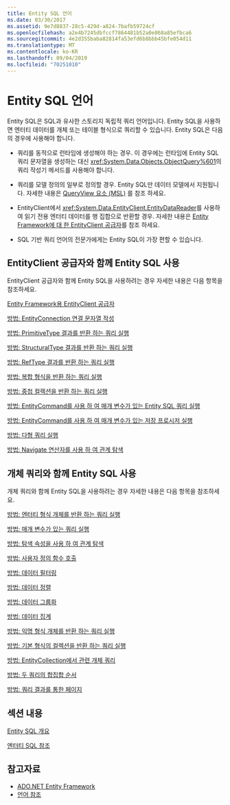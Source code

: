 ```yaml
---
title: Entity SQL 언어
ms.date: 03/30/2017
ms.assetid: 9e7d8837-28c5-429d-a824-7bafb59724cf
ms.openlocfilehash: a2e4b7245dbfccf7864481b52a0e868a85efbca6
ms.sourcegitcommit: 4e2d355baba82814fa53efd6b8bbb45bfe054d11
ms.translationtype: MT
ms.contentlocale: ko-KR
ms.lasthandoff: 09/04/2019
ms.locfileid: "70251010"
---
```

# <a name="entity-sql-language"></a>Entity SQL 언어
Entity SQL은 SQL과 유사한 스토리지 독립적 쿼리 언어입니다. Entity SQL을 사용하면 엔터티 데이터를 개체 또는 테이블 형식으로 쿼리할 수 있습니다. Entity SQL은 다음의 경우에 사용해야 합니다.  
  
- 쿼리를 동적으로 런타임에 생성해야 하는 경우. 이 경우에는 런타임에 Entity SQL 쿼리 문자열을 생성하는 대신 <xref:System.Data.Objects.ObjectQuery%601>의 쿼리 작성기 메서드를 사용해야 합니다.  
  
- 쿼리를 모델 정의의 일부로 정의할 경우. Entity SQL만 데이터 모델에서 지원됩니다. 자세한 내용은 [QueryView 요소 (MSL)](/ef/ef6/modeling/designer/advanced/edmx/msl-spec#queryview-element-msl) 를 참조 하세요.  
  
- EntityClient에서 <xref:System.Data.EntityClient.EntityDataReader>를 사용하여 읽기 전용 엔터티 데이터를 행 집합으로 반환할 경우. 자세한 내용은 [Entity Framework에 대 한 EntityClient 공급자](../entityclient-provider-for-the-entity-framework.md)를 참조 하세요.  
  
- SQL 기반 쿼리 언어의 전문가에게는 Entity SQL이 가장 편할 수 있습니다.  
  
## <a name="using-entity-sql-with-the-entityclient-provider"></a>EntityClient 공급자와 함께 Entity SQL 사용  
 EntityClient 공급자와 함께 Entity SQL을 사용하려는 경우 자세한 내용은 다음 항목을 참조하세요.  
  
 [Entity Framework용 EntityClient 공급자](../entityclient-provider-for-the-entity-framework.md)  
  
 [방법: EntityConnection 연결 문자열 작성](../how-to-build-an-entityconnection-connection-string.md)  
  
 [방법: PrimitiveType 결과를 반환 하는 쿼리 실행](../how-to-execute-a-query-that-returns-primitivetype-results.md)  
  
 [방법: StructuralType 결과를 반환 하는 쿼리 실행](../how-to-execute-a-query-that-returns-structuraltype-results.md)  
  
 [방법: RefType 결과를 반환 하는 쿼리 실행](../how-to-execute-a-query-that-returns-reftype-results.md)  
  
 [방법: 복합 형식을 반환 하는 쿼리 실행](../how-to-execute-a-query-that-returns-complex-types.md)  
  
 [방법: 중첩 컬렉션을 반환 하는 쿼리 실행](../how-to-execute-a-query-that-returns-nested-collections.md)  
  
 [방법: EntityCommand를 사용 하 여 매개 변수가 있는 Entity SQL 쿼리 실행](../how-to-execute-a-parameterized-entity-sql-query-using-entitycommand.md)  
  
 [방법: EntityCommand를 사용 하 여 매개 변수가 있는 저장 프로시저 실행](../how-to-execute-a-parameterized-stored-procedure-using-entitycommand.md)  
  
 [방법: 다형 쿼리 실행](../how-to-execute-a-polymorphic-query.md)  
  
 [방법: Navigate 연산자를 사용 하 여 관계 탐색](../how-to-navigate-relationships-with-the-navigate-operator.md)  
  
## <a name="using-entity-sql-with-object-queries"></a>개체 쿼리와 함께 Entity SQL 사용  
 개체 쿼리와 함께 Entity SQL을 사용하려는 경우 자세한 내용은 다음 항목을 참조하세요.  
  
 [방법: 엔터티 형식 개체를 반환 하는 쿼리 실행](https://docs.microsoft.com/previous-versions/dotnet/netframework-4.0/bb738694(v=vs.100))  
  
 [방법: 매개 변수가 있는 쿼리 실행](https://docs.microsoft.com/previous-versions/dotnet/netframework-4.0/bb738521(v=vs.100))  
  
 [방법: 탐색 속성을 사용 하 여 관계 탐색](https://docs.microsoft.com/previous-versions/dotnet/netframework-4.0/bb896321(v=vs.100))  
  
 [방법: 사용자 정의 함수 호출](https://docs.microsoft.com/previous-versions/dotnet/netframework-4.0/dd490951(v=vs.100))  
  
 [방법: 데이터 필터링](https://docs.microsoft.com/previous-versions/dotnet/netframework-4.0/cc716755(v=vs.100))  
  
 [방법: 데이터 정렬](https://docs.microsoft.com/previous-versions/dotnet/netframework-4.0/cc716784(v=vs.100))  
  
 [방법: 데이터 그룹화](https://docs.microsoft.com/previous-versions/dotnet/netframework-4.0/bb896341(v=vs.100))  
  
 [방법: 데이터 집계](https://docs.microsoft.com/previous-versions/dotnet/netframework-4.0/cc716738(v=vs.100))  
  
 [방법: 익명 형식 개체를 반환 하는 쿼리 실행](https://docs.microsoft.com/previous-versions/dotnet/netframework-4.0/bb738512(v=vs.100))  
  
 [방법: 기본 형식의 컬렉션을 반환 하는 쿼리 실행](https://docs.microsoft.com/previous-versions/dotnet/netframework-4.0/bb738451(v=vs.100))  
  
 [방법: EntityCollection에서 관련 개체 쿼리](https://docs.microsoft.com/previous-versions/dotnet/netframework-4.0/cc716708(v=vs.100))  
  
 [방법: 두 쿼리의 합집합 순서](https://docs.microsoft.com/previous-versions/dotnet/netframework-4.0/bb896299(v=vs.100))  
  
 [방법: 쿼리 결과를 통한 페이지](https://docs.microsoft.com/previous-versions/dotnet/netframework-4.0/bb738702(v=vs.100))  
  
## <a name="in-this-section"></a>섹션 내용  
 [Entity SQL 개요](entity-sql-overview.md)  
  
 [엔터티 SQL 참조](entity-sql-reference.md)  
  
## <a name="see-also"></a>참고자료

- [ADO.NET Entity Framework](../index.md)
- [언어 참조](index.md)
